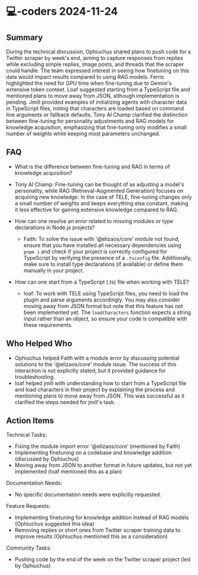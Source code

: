 # 💻-coders 2024-11-24

## Summary

During the technical discussion, Ophiuchus shared plans to push code for a Twitter scraper by week's end, aiming to capture responses from replies while excluding simple replies, image posts, and threads that the scraper could handle. The team expressed interest in seeing how finetuning on this data would impact results compared to using RAG models. Ferric highlighted the need for GPU time when fine-tuning due to Gemini's extensive token context. Loaf suggested starting from a TypeScript file and mentioned plans to move away from JSON, although implementation is pending. Jmill provided examples of initializing agents with character data in TypeScript files, noting that characters are loaded based on command line arguments or fallback defaults. Tony AI Champ clarified the distinction between fine-tuning for personality adjustments and RAG models for knowledge acquisition, emphasizing that fine-tuning only modifies a small number of weights while keeping most parameters unchanged.

## FAQ

- What is the difference between fine-tuning and RAG in terms of knowledge acquisition?
- Tony AI Champ: Fine-tuning can be thought of as adjusting a model's personality, while RAG (Retrieval-Augmented Generation) focuses on acquiring new knowledge. In the case of TELE, fine-tuning changes only a small number of weights and keeps everything else constant, making it less effective for gaining extensive knowledge compared to RAG.

- How can one resolve an error related to missing modules or type declarations in Node.js projects?

    - Faith: To solve the issue with '@elizaos/core' module not found, ensure that you have installed all necessary dependencies using `pnpm i` and check if your project is correctly configured for TypeScript by verifying the presence of a `.tsconfig` file. Additionally, make sure to install type declarations (if available) or define them manually in your project.

- How can one start from a TypeScript (.ts) file when working with TELE?
    - loaf: To work with TELE using TypeScript files, you need to load the plugin and parse arguments accordingly. You may also consider moving away from JSON format but note that this feature has not been implemented yet. The `loadCharacters` function expects a string input rather than an object, so ensure your code is compatible with these requirements.

## Who Helped Who

- Ophiuchus helped Faith with a module error by discussing potential solutions to the '@elizaos/core' module issue. The success of this interaction is not explicitly stated, but it provided guidance for troubleshooting.
- loaf helped jmill with understanding how to start from a TypeScript file and load characters in their project by explaining the process and mentioning plans to move away from JSON. This was successful as it clarified the steps needed for jmill's task.

## Action Items

Technical Tasks:

- Fixing the module import error '@elizaos/core' (mentioned by Faith)
- Implementing finetuning on a codebase and knowledge addition (discussed by Ophiuchus)
- Moving away from JSON to another format in future updates, but not yet implemented (loaf mentioned this as a plan)

Documentation Needs:

- No specific documentation needs were explicitly requested.

Feature Requests:

- Implementing finetuning for knowledge addition instead of RAG models (Ophiuchus suggested this idea)
- Removing replies or short ones from Twitter scraper training data to improve results (Ophiuchus mentioned this as a consideration)

Community Tasks:

- Pushing code by the end of the week on the Twitter scraper project (led by Ophiuchus)
